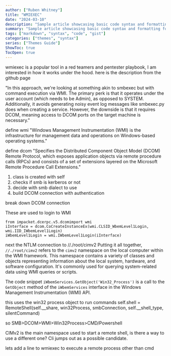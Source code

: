 ```yaml
---
author: ["Ruben Whitney"]
title: "WMIEXEC"
date: "2024-03-10"
description: "Sample article showcasing basic code syntax and formatting for HTML elements."
summary: "Sample article showcasing basic code syntax and formatting for HTML elements."
tags: ["markdown", "syntax", "code", "gist"]
categories: ["themes", "syntax"]
series: ["Themes Guide"]
ShowToc: true
TocOpen: true
---
```


wmiexec is a popular tool in a red teamers and pentester playbook, I am interested in how it works under the hood. here is the description from the github page

"In this approach, we're looking at something akin to smbexec but with command execution via WMI. The primary perk is that it operates under the user account (which needs to be Admin), as opposed to SYSTEM. Additionally, it avoids generating noisy event log messages like smbexec.py does when creating a service. However, the downside is that it requires DCOM, meaning access to DCOM ports on the target machine is necessary."

define wmi
"Windows Management Instrumentation (WMI) is the infrastructure for management data and operations on Windows-based operating systems."

define dcom
"Specifies the Distributed Component Object Model (DCOM) Remote Protocol, which exposes application objects via remote procedure calls (RPCs) and consists of a set of extensions layered on the Microsoft Remote Procedure Call Extensions."

1. class is created with self
2. checks if smb is kerberos or not
3. decide with smb dialect to use
4. build DCOM connection with authentication

break down DCOM connection

These are used to login to WMI
```
from impacket.dcerpc.v5.dcomimport wmi
iInterface = dcom.CoCreateInstanceEx(wmi.CLSID_WbemLevel1Login, wmi.IID_IWbemLevel1Login)
iWbemLevel1Login = wmi.IWbemLevel1Login(iInterface)
```

next the NTLM connection to //./root/cimv2
Putting it all together, `//./root/cimv2` refers to the `cimv2` namespace on the local computer within the WMI framework. This namespace contains a variety of classes and objects representing information about the local system, hardware, and software configuration. It's commonly used for querying system-related data using WMI queries or scripts.

The code snippet `iWbemServices.GetObject('Win32_Process')` is a call to the `GetObject` method of the `iWbemServices` interface in the Windows Management Instrumentation (WMI) API.

 
 this uses the win32 process object to run commands
 self.shell = RemoteShell(self.__share, win32Process, smbConnection, self.__shell_type, silentCommand)

so SMB>DCOM>WMI>Win32Process>CMD/Powershell

CIMv2 is the main namespace used to start a remote shell, is there a way to use a different one? Cli jumps out as a possible candidate.

lets add a line to wmiexec to execute a remote process other than cmd
